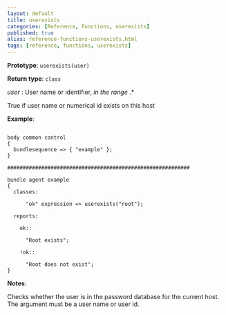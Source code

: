 ```yaml
---
layout: default
title: userexists
categories: [Reference, Functions, userexists]
published: true
alias: reference-functions-userexists.html
tags: [reference, functions, userexists]
---
```


**Prototype**: `userexists(user)`

**Return type**: `class`

  
 *user* : User name or identifier, *in the range* .\*

True if user name or numerical id exists on this host

**Example**:  
   

```cf3

body common control
{
  bundlesequence => { "example" };
}

###########################################################

bundle agent example
{     
  classes:

      "ok" expression => userexists("root");

  reports:

    ok::

      "Root exists";

    !ok::

      "Root does not exist";
}

```

**Notes**:  
   

Checks whether the user is in the password database for the current host. The
argument must be a user name or user id.
